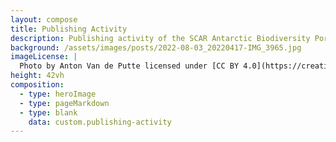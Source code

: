 ```yaml
---
layout: compose
title: Publishing Activity
description: Publishing activity of the SCAR Antarctic Biodiversity Portal
background: /assets/images/posts/2022-08-03_20220417-IMG_3965.jpg
imageLicense: |
  Photo by Anton Van de Putte licensed under [CC BY 4.0](https://creativecommons.org/licenses/by/4.0/)
height: 42vh
composition: 
  - type: heroImage
  - type: pageMarkdown
  - type: blank
    data: custom.publishing-activity
---
```

